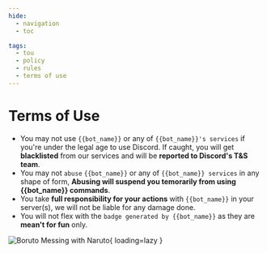 ```yaml
---
hide:
  - navigation
  - toc

tags:
  - tou
  - policy
  - rules
  - terms of use
---
```


# Terms of Use

- You may not use `{{bot_name}}` or any of `{{bot_name}}'s services` if you're under the legal age to use Discord. If caught, you will get **blacklisted** from our services and will be **reported to Discord's T&S team**.
- You may not `abuse` `{{bot_name}}` or any of `{{bot_name}} services` in any shape of form, **Abusing will suspend you temorarily from using {{bot_name}} commands**.
- You take **full responsibility for your actions** with `{{bot_name}}` in your server(s), we will not be liable for any damage done.
- You will not flex with the `badge generated by {{bot_name}}` as they are **mean't for fun** only.

![Boruto Messing with Naruto](https://i.imgur.com/JN7mcXn.jpeg){ loading=lazy }
